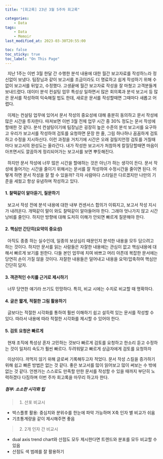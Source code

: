 ```yaml
---
title: "[회고록] 23년 3월 5주차 회고록"

categories:
    - Data
tags:
    - Data
    - Memoir
last_modified_at: 2023-03-30T20:55:00

toc: false
toc_sticky: true
toc_label: "On This Page"
---
```


&#160; 지난 1주는 이번 3월 한달 간 수행한 분석 내용에 대한 월간 보고자료를 작성하느라 정신없이 보냈다. 팀장님과 같이 보고서를 조금이라도 더 명료하고 쉽게 작성하기 위해 수없이 보고서를 뒤엎고, 수정했다. 고생끝에 월간 보고자료 작성을 잘 마쳤고 고객분들계 보내드렸다. 데이터 분석 컨설팅 업무 특성상 일하면서 많은 회의록과 분석 보고서 등 많은 문서를 작성하여 익숙해질 법도 한데, 새로운 문서를 작성할때면 그때마다 새롭고 어렵다.<br>
<br>
&#160; 이제는 컨설팅 업무에 있어서 문서 작성의 중요성에 대해 충분히 동의하고 문서 작성에 많은 시간을 투자한다. 따져보면 이번 3월 전체 업무 시간 중 30% 정도는 문서 작성에 할애한 것 같다. 분석 컨설팅이기에 팀장님은 굉장히 높은 수준의 분석 보고서를 요구하고 우리가 보고서를 작성하여 검토를 요청하면 문장 한 줄, 그림 하나하나 꼼꼼하게 검토하고 수정을 지시하신다. 이런 과정을 거치기에 시간은 오래 걸릴지언정 검토를 거칠때마다 보고서의 완성도는 올라간다. 내가 작성한 보고서가 처참하게 칼질당할때면 마음이 아프면서도 깔끔하게 정리되어가는 보고서를 보면 뿌듯해진다. 
<br><br>
&#160; 하지만 문서 작성에 너무 많은 시간을 할애하는 것은 아닌가 하는 생각이 든다. 문서 작성에 들어가는 시간을 줄이기 위해서는 문서를 잘 작성하여 수정시간을 줄이면 된다. 어떻게 하면 문서 작성을 잘 할 수 있을까? 각자 사람마다 스타일은 다르겠지만 나만의 기준을 세웠고 항상 유념하며 작성하고 있다.

#### 1. 찰떡같이 알아듣기, 질문하기
&#160; 보고서 작성 전에 분석 내용에 대한 내부 컨센서스 합의가 이뤄지고, 보고서 작성 지시가 내려온다. 개떡같이 말이 와도 찰떡같이 알아들어야 한다. 그래야 엇나가지 않고 시간 낭비를 줄인다. 하지만 방향에 대해 도저히 이해가 안되면 빠르게 질문해야 한다.
#### 2. 핵심만 간단히(요약의 중요성)
&#160; 아직도 종종 하는 실수인데, 일종의 보상심리 때문인지 분석한 내용을 모두 담으려고 하는 것이다. 하지만 문서를 읽는 사람들은 자잘한 내용에는 관심이 없고 핵심내용에 대해서 빠르게 보기를 원한다. 다들 본인 업무에 치여 바쁘고 머리 아픈데 복잡한 문서에는 당연히 손이 가질 않을 것이다. 자잘한 내용들은 덜어내고 내용을 요약/압축하여 핵심만 간단히 담자.
#### 3. 객관적인 수치를 근거로 제시하기
&#160; 너무 당연한 얘기라 쓰기도 민망하다. 특히, 비교 시에는 수치로 비교할 때 명확하다.
#### 4. 글은 짧게, 적절한 그림 활용하기
&#160; 글보다는 적절한 시각화를 통하여 훨씬 이해하기 쉽고 설득력 있는 문서를 작성할 수 있다. 따라서 내용에 따라 적절한 시각화를 제시할 수 있어야 한다.
#### 5. 검토 요청은 빠르게
&#160; 현재 조직에 특성상 혼자 고민하는 것보다 빠르게 검토를 요청하고 한소리 듣고 수정하는 것이 일처리 속도가 훨씬 빠르다. 두려워말고 빠르게 상급자에게 검토를 요청하자

&#160; 이상이다. 까먹지 않기 위해 글로써 기록해두고자 적었다. 문서 작성 스킬을 증가하기 위해 쉽고 빠른 방법은 없는 것 같다. 좋은 보고서를 많이 읽어보고 많이 써보는 수 밖에 없는 것 같다. 언젠가는 스스로도 만족할 만한 문서를 작성할 수 있을 때까지 부단히 노력하겠다 다짐하며 이번 주차 회고록을 마무리 하고자 한다.

##### 첨부: 소소한 시각화 팁
> 1. 산포 비교시 
- 박스플롯 활용: 중심치와 분위수를 한눈에 파악 가능하며 X축 인자 별 비교가 쉬움
- 기초통계량을 같이 제시해주면 좋음
> 2. 2개 인자 간 비교시
- dual axis trend chart와 산점도 모두 제시한다면 트렌드와 분포를 모두 비교할 수 있음
- 산점도 색 범례를 잘 활용하기